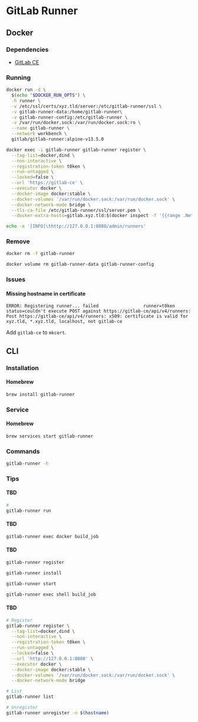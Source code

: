 # GitLab Runner

## Docker

### Dependencies

- [GitLab CE](/gitlab_ce.md)

### Running

```sh
docker run -d \
  $(echo "$DOCKER_RUN_OPTS") \
  -h runner \
  -v /etc/ssl/certs/xyz.tld/server:/etc/gitlab-runner/ssl \
  -v gitlab-runner-data:/home/gitlab-runner\
  -v gitlab-runner-config:/etc/gitlab-runner \
  -v /var/run/docker.sock:/var/run/docker.sock:ro \
  --name gitlab-runner \
  --network workbench \
  gitlab/gitlab-runner:alpine-v13.5.0
```

```sh
docker exec -i gitlab-runner gitlab-runner register \
  --tag-list=docker,dind \
  --non-interactive \
  --registration-token t0ken \
  --run-untagged \
  --locked=false \
  --url 'https://gitlab-ce' \
  --executor docker \
  --docker-image docker:stable \
  --docker-volumes '/var/run/docker.sock:/var/run/docker.sock' \
  --docker-network-mode bridge \
  --tls-ca-file /etc/gitlab-runner/ssl/server.pem \
  --docker-extra-hosts=gitlab.xyz.tld:$(docker inspect -f '{{range .NetworkSettings.Networks}}{{.IPAddress}}{{end}}' gitlab-ce)
```

```sh
echo -e '[INFO]\thttp://127.0.0.1:8080/admin/runners'
```

### Remove

```sh
docker rm -f gitlab-runner

docker volume rm gitlab-runner-data gitlab-runner-config
```

### Issues

#### Missing hostname in certificate

```log
ERROR: Registering runner... failed                 runner=t0ken status=couldn't execute POST against https://gitlab-ce/api/v4/runners: Post https://gitlab-ce/api/v4/runners: x509: certificate is valid for xyz.tld, *.xyz.tld, localhost, not gitlab-ce
```

Add `gitlab-ce` to `mkcert`.

## CLI

### Installation

#### Homebrew

```sh
brew install gitlab-runner
```

### Service

#### Homebrew

```sh
brew services start gitlab-runner
```

### Commands

```sh
gitlab-runner -h
```

### Tips

#### TBD

```sh
#
gitlab-runner run
```

#### TBD

```sh
gitlab-runner exec docker build_job
```

#### TBD

```sh
gitlab-runner register

gitlab-runner install

gitlab-runner start

gitlab-runner exec shell build_job
```

#### TBD

```sh
# Register
gitlab-runner register \
  --tag-list=docker,dind \
  --non-interactive \
  --registration-token t0ken \
  --run-untagged \
  --locked=false \
  --url 'http://127.0.0.1:8080' \
  --executor docker \
  --docker-image docker:stable \
  --docker-volumes '/var/run/docker.sock:/var/run/docker.sock' \
  --docker-network-mode bridge

# List
gitlab-runner list

# Unregister
gitlab-runner unregister -n $(hostname)
```
